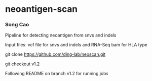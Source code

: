 # neoantigen-scan 
### Song Cao ###

Pipeline for detecting neoantigen from snvs and indels

Input files: vcf file for snvs and indels and RNA-Seq bam for HLA type

git clone https://github.com/ding-lab/neoscan.git

git checkout v1.2

Following README on branch v1.2 for running jobs
